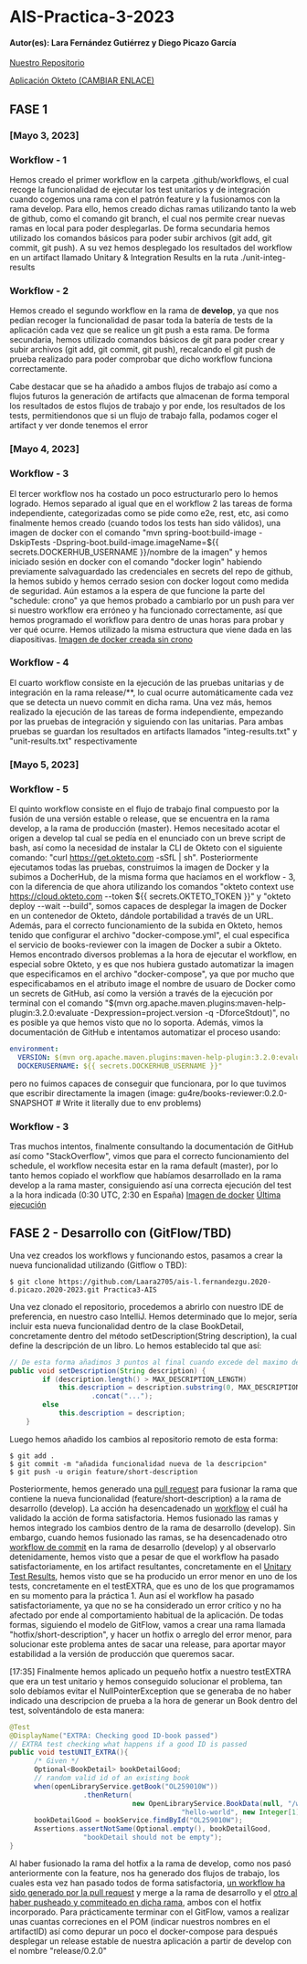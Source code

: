 # AIS-Practica-3-2023
#### Autor(es): Lara Fernández Gutiérrez y Diego Picazo García 

[Nuestro Repositorio](https://github.com/Laara2705/ais-l.fernandezgu.2020-d.picazo.2020-2023)

[Aplicación Okteto (CAMBIAR ENLACE)](https://books-maes95.cloud.okteto.net/)

## FASE 1
### [Mayo 3, 2023]
### Workflow - 1 
Hemos creado el primer workflow en la carpeta .github/workflows, el cual recoge la funcionalidad de ejecutar los test unitarios y de integración cuando cogemos una rama con el patrón feature y la fusionamos con la rama develop. Para ello, hemos creado dichas ramas utilizando tanto la web de github, como el comando git branch, el cual nos permite crear nuevas ramas en local para poder desplegarlas. De forma secundaria hemos utilizado los comandos básicos para poder subir archivos (git add, git commit, git push). A su vez hemos desplegado los resultados del workflow en un artifact llamado Unitary & Integration Results en la ruta ./unit-integ-results

### Workflow - 2
Hemos creado el segundo workflow en la rama de **develop**, ya que nos pedían recoger la funcionalidad de pasar toda la batería de tests de la aplicación cada vez que se realice un git push a esta rama. De forma secundaria, hemos utilizado comandos básicos de git para poder crear y subir archivos (git add, git commit, git push), recalcando el git push de prueba realizado para poder comprobar que dicho workflow funciona correctamente.

Cabe destacar que se ha añadido a ambos flujos de trabajo así como a flujos futuros la generación de artifacts que almacenan de forma temporal los resultados de estos flujos de trabajo y por ende, los resultados de los tests, permitiendonos que si un flujo de trabajo falla, podamos coger el artifact y ver donde tenemos el error

### [Mayo 4, 2023]
### Workflow - 3
El tercer workflow nos ha costado un poco estructurarlo pero lo hemos logrado. Hemos separado al igual que en el workflow 2 las tareas de forma independiente, categorizadas como se pide como e2e, rest, etc, asi como finalmente hemos creado (cuando todos los tests han sido válidos), una imagen de docker con el comando "mvn spring-boot:build-image -DskipTests -Dspring-boot.build-image.imageName=${{ secrets.DOCKERHUB_USERNAME }}/nombre de la imagen" y hemos iniciado sesión en docker con el comando "docker login" habiendo previamente salvaguardado las credenciales en secrets del repo de github, la hemos subido y hemos cerrado sesion con docker logout como medida de seguridad. Aún estamos a la espera de que funcione la parte del "schedule: crono" ya que hemos probado a cambiarlo por un push para ver si nuestro workflow era erróneo y ha funcionado correctamente, así que hemos programado el workflow para dentro de unas horas para probar y ver qué ocurre. Hemos utilizado la misma estructura que viene dada en las diapositivas.
[Imagen de docker creada sin crono](https://hub.docker.com/r/gu4re/books-reviewer)

### Workflow - 4
El cuarto workflow consiste en la ejecución de las pruebas unitarias y de integración en la rama release/**, lo cual ocurre automáticamente cada vez que se detecta un nuevo commit en dicha rama. 
Una vez más, hemos realizado la ejecución de las tareas de forma independiente, empezando por las pruebas de integración y siguiendo con las unitarias. Para ambas pruebas se guardan los resultados en artifacts llamados "integ-results.txt" y "unit-results.txt" respectivamente

### [Mayo 5, 2023]
### Workflow - 5
El quinto workflow consiste en el flujo de trabajo final compuesto por la fusión de una versión estable o release, que se encuentra en la rama develop, a la rama de producción (master). Hemos necesitado acotar el origen a develop tal cual se pedía en el enunciado con un breve script de bash, así como la necesidad de instalar la CLI de Okteto con el siguiente comando: "curl https://get.okteto.com -sSfL | sh". 
Posteriormente ejecutamos todas las pruebas, construimos la imagen de Docker y la subimos a DocherHub, de la misma forma que hacíamos en el workflow - 3, con la diferencia de que ahora utilizando los comandos "okteto context use https://cloud.okteto.com --token ${{ secrets.OKTETO_TOKEN }}" y "okteto deploy --wait --build", somos capaces de desplegar la imagen de Docker en un contenedor de Okteto, dándole portabilidad a través de un URL. Además, para el correcto funcionamiento de la subida en Okteto, hemos tenido que configurar el archivo "docker-compose.yml", el cual especifica el servicio de books-reviewer con la imagen de Docker a subir a Okteto. 
Hemos encontrado diversos problemas a la hora de ejecutar el workflow, en especial sobre Okteto, y es que nos hubiera gustado automatizar la imagen que especificamos en el archivo "docker-compose", ya que por mucho que especificabamos en el atributo image el nombre de usuaro de Docker como un secrets de GitHub, así como la versión a través de la ejecución por terminal con el comando "$(mvn org.apache.maven.plugins:maven-help-plugin:3.2.0:evaluate -Dexpression=project.version -q -DforceStdout)", no es posible ya que hemos visto que no lo soporta. Además, vimos la documentación de GitHub e intentamos automatizar el proceso usando:
      
```yml      
environment:
  VERSION: $(mvn org.apache.maven.plugins:maven-help-plugin:3.2.0:evaluate -Dexpression=project.version -q -DforceStdout)
  DOCKERUSERNAME: ${{ secrets.DOCKERHUB_USERNAME }}"
```
pero no fuimos capaces de conseguir que funcionara, por lo que tuvimos que escribir directamente la imagen (image: gu4re/books-reviewer:0.2.0-SNAPSHOT # Write it literally due to env problems)

### Workflow - 3
Tras muchos intentos, finalmente consultando la documentación de GitHub así como "StackOverflow", vimos que para el correcto funcionamiento del schedule, el workflow necesita estar en la rama default (master), por lo tanto hemos copiado el workflow que habíamos desarrollado en la rama develop a la rama master, consiguiendo así una correcta ejecución del test a la hora indicada (0:30 UTC, 2:30 en España)
[Imagen de docker](https://hub.docker.com/layers/gu4re/books-reviewer/dev-20230505/images/sha256-e1d2ceee77247a815a6e21a55b1ab6850d3e43e30bc83bf1dd609957a7242c36?context=repo)
[Última ejecución](https://github.com/Laara2705/ais-l.fernandezgu.2020-d.picazo.2020-2023/actions/runs/4889085337)

## FASE 2 - Desarrollo con (GitFlow/TBD)

Una vez creados los workflows y funcionando estos, pasamos a crear la nueva funcionalidad utilizando (Gitflow o TBD):

```
$ git clone https://github.com/Laara2705/ais-l.fernandezgu.2020-d.picazo.2020-2023.git Practica3-AIS
```

Una vez clonado el repositorio, procedemos a abrirlo con nuestro IDE de preferencia, en nuestro caso IntelliJ. Hemos determinado que lo mejor, sería incluir esta nueva funcionalidad dentro de la clase BookDetail, concretamente dentro del método setDescription(String description), la cual define la descripción de un libro. Lo hemos establecido tal que así:

```java
// De esta forma añadimos 3 puntos al final cuando excede del maximo de longitud
public void setDescription(String description) {
        if (description.length() > MAX_DESCRIPTION_LENGTH)
            this.description = description.substring(0, MAX_DESCRIPTION_LENGTH - 3)
                    .concat("...");
        else
            this.description = description;
    }
```

Luego hemos añadido los cambios al repositorio remoto de esta forma:

```
$ git add .
$ git commit -m "añadida funcionalidad nueva de la descripcion"
$ git push -u origin feature/short-description
```

Posteriormente, hemos generado una [pull request](https://github.com/Laara2705/ais-l.fernandezgu.2020-d.picazo.2020-2023/pull/5) para fusionar la rama que contiene la nueva funcionalidad (feature/short-description) a la rama de desarrollo (develop). La acción ha desencadenado un [workflow](https://github.com/Laara2705/ais-l.fernandezgu.2020-d.picazo.2020-2023/actions/runs/4892340725) el cuál ha validado la acción de forma satisfactoria. Hemos fusionado las ramas y hemos integrado los cambios dentro de la rama de desarrollo (develop). Sin embargo, cuando hemos fusionado las ramas, se ha desencadenado otro [workflow de commit](https://github.com/Laara2705/ais-l.fernandezgu.2020-d.picazo.2020-2023/actions/runs/4892349790) en la rama de desarrollo (develop) y al observarlo detenidamente, hemos visto que a pesar de que el workflow ha pasado satisfactoriamente, en los artifact resultantes, concretamente en el [Unitary Test Results](https://github.com/Laara2705/ais-l.fernandezgu.2020-d.picazo.2020-2023/suites/12697183866/artifacts/681372753), hemos visto que se ha producido un error menor en uno de los tests, concretamente en el testEXTRA, que es uno de los que programamos en su momento para la práctica 1. Aun así el workflow ha pasado satisfactoriamente, ya que no se ha considerado un error crítico y no ha afectado por ende al comportamiento habitual de la aplicación. De todas formas, siguiendo el modelo de GitFlow, vamos a crear una rama llamada "hotfix/short-description", y hacer un hotfix o arreglo del error menor, para solucionar este problema antes de sacar una release, para aportar mayor estabilidad a la versión de producción que queremos sacar.

[17:35]
Finalmente hemos aplicado un pequeño hotfix a nuestro testEXTRA que era un test unitario y hemos conseguido solucionar el problema, tan solo debíamos evitar el NullPointerException que se generaba de no haber indicado una descripcion de prueba a la hora de generar un Book dentro del test, solventándolo de esta manera:

```java
@Test
@DisplayName("EXTRA: Checking good ID-book passed")
// EXTRA test checking what happens if a good ID is passed
public void testUNIT_EXTRA(){
      /* Given */
      Optional<BookDetail> bookDetailGood;
      // random valid id of an existing book
      when(openLibraryService.getBook("OL259010W"))
                  .thenReturn(
                              new OpenLibraryService.BookData(null, "/work/01",
                                          "hello-world", new Integer[1], new String[]{"HELLO WORLD"}));
      bookDetailGood = bookService.findById("OL259010W");
      Assertions.assertNotSame(Optional.empty(), bookDetailGood,
                  "bookDetail should not be empty");
}
```

Al haber fusionado la rama del hotfix a la rama de develop, como nos pasó anteriormente con la feature, nos ha generado dos flujos de trabajo, los cuales esta vez han pasado todos de forma satisfactoria, [un workflow ha sido generado por la pull request](https://github.com/Laara2705/ais-l.fernandezgu.2020-d.picazo.2020-2023/actions/runs/4895046354) y merge a la rama de desarrollo y el [otro al haber pusheado y commiteado en dicha rama](https://github.com/Laara2705/ais-l.fernandezgu.2020-d.picazo.2020-2023/actions/runs/4895058446), ambos con el hotfix incorporado. Para prácticamente terminar con el GitFlow, vamos a realizar unas cuantas correciones en el POM (indicar nuestros nombres en el artifactID) así como depurar un poco el docker-compose para después desplegar un release estable de nuestra aplicación a partir de develop con el nombre "release/0.2.0"
